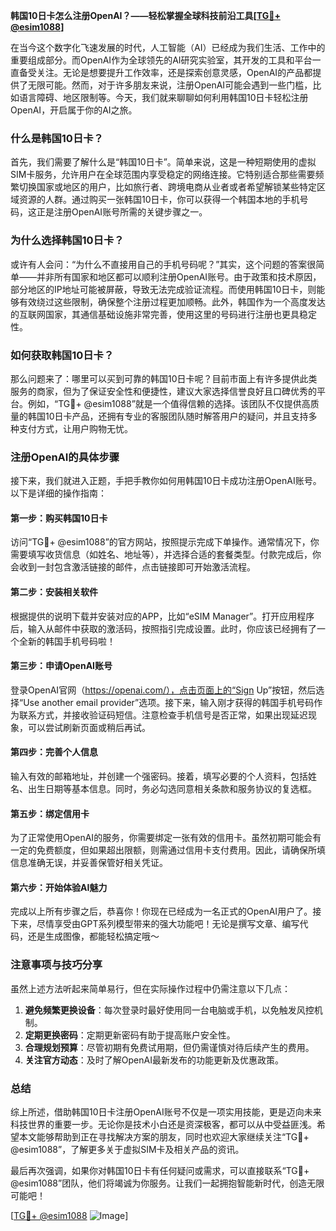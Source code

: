 **韩国10日卡怎么注册OpenAI？——轻松掌握全球科技前沿工具[[TG💪+ @esim1088](https://t.me/s/esim1088)]**

在当今这个数字化飞速发展的时代，人工智能（AI）已经成为我们生活、工作中的重要组成部分。而OpenAI作为全球领先的AI研究实验室，其开发的工具和平台一直备受关注。无论是想要提升工作效率，还是探索创意灵感，OpenAI的产品都提供了无限可能。然而，对于许多朋友来说，注册OpenAI可能会遇到一些门槛，比如语言障碍、地区限制等。今天，我们就来聊聊如何利用韩国10日卡轻松注册OpenAI，开启属于你的AI之旅。

### 什么是韩国10日卡？

首先，我们需要了解什么是“韩国10日卡”。简单来说，这是一种短期使用的虚拟SIM卡服务，允许用户在全球范围内享受稳定的网络连接。它特别适合那些需要频繁切换国家或地区的用户，比如旅行者、跨境电商从业者或者希望解锁某些特定区域资源的人群。通过购买一张韩国10日卡，你可以获得一个韩国本地的手机号码，这正是注册OpenAI账号所需的关键步骤之一。

### 为什么选择韩国10日卡？

或许有人会问：“为什么不直接用自己的手机号码呢？”其实，这个问题的答案很简单——并非所有国家和地区都可以顺利注册OpenAI账号。由于政策和技术原因，部分地区的IP地址可能被屏蔽，导致无法完成验证流程。而使用韩国10日卡，则能够有效绕过这些限制，确保整个注册过程更加顺畅。此外，韩国作为一个高度发达的互联网国家，其通信基础设施非常完善，使用这里的号码进行注册也更具稳定性。

### 如何获取韩国10日卡？

那么问题来了：哪里可以买到可靠的韩国10日卡呢？目前市面上有许多提供此类服务的商家，但为了保证安全性和便捷性，建议大家选择信誉良好且口碑优秀的平台。例如，“TG💪+ @esim1088”就是一个值得信赖的选择。该团队不仅提供高质量的韩国10日卡产品，还拥有专业的客服团队随时解答用户的疑问，并且支持多种支付方式，让用户购物无忧。

### 注册OpenAI的具体步骤

接下来，我们就进入正题，手把手教你如何用韩国10日卡成功注册OpenAI账号。以下是详细的操作指南：

#### 第一步：购买韩国10日卡
访问“TG💪+ @esim1088”的官方网站，按照提示完成下单操作。通常情况下，你需要填写收货信息（如姓名、地址等），并选择合适的套餐类型。付款完成后，你会收到一封包含激活链接的邮件，点击链接即可开始激活流程。

#### 第二步：安装相关软件
根据提供的说明下载并安装对应的APP，比如“eSIM Manager”。打开应用程序后，输入从邮件中获取的激活码，按照指引完成设置。此时，你应该已经拥有了一个全新的韩国手机号码啦！

#### 第三步：申请OpenAI账号
登录OpenAI官网（https://openai.com/），点击页面上的“Sign Up”按钮，然后选择“Use another email provider”选项。接下来，输入刚才获得的韩国手机号码作为联系方式，并接收验证码短信。注意检查手机信号是否正常，如果出现延迟现象，可以尝试刷新页面或稍后再试。

#### 第四步：完善个人信息
输入有效的邮箱地址，并创建一个强密码。接着，填写必要的个人资料，包括姓名、出生日期等基本信息。同时，务必勾选同意相关条款和服务协议的复选框。

#### 第五步：绑定信用卡
为了正常使用OpenAI的服务，你需要绑定一张有效的信用卡。虽然初期可能会有一定的免费额度，但如果超出限额，则需通过信用卡支付费用。因此，请确保所填信息准确无误，并妥善保管好相关凭证。

#### 第六步：开始体验AI魅力
完成以上所有步骤之后，恭喜你！你现在已经成为一名正式的OpenAI用户了。接下来，尽情享受由GPT系列模型带来的强大功能吧！无论是撰写文章、编写代码，还是生成图像，都能轻松搞定哦～

### 注意事项与技巧分享

虽然上述方法听起来简单易行，但在实际操作过程中仍需注意以下几点：
1. **避免频繁更换设备**：每次登录时最好使用同一台电脑或手机，以免触发风控机制。
2. **定期更换密码**：定期更新密码有助于提高账户安全性。
3. **合理规划预算**：尽管初期有免费试用期，但仍需谨慎对待后续产生的费用。
4. **关注官方动态**：及时了解OpenAI最新发布的功能更新及优惠政策。

### 总结

综上所述，借助韩国10日卡注册OpenAI账号不仅是一项实用技能，更是迈向未来科技世界的重要一步。无论你是技术小白还是资深极客，都可以从中受益匪浅。希望本文能够帮助到正在寻找解决方案的朋友，同时也欢迎大家继续关注“TG💪+ @esim1088”，了解更多关于虚拟SIM卡及相关产品的资讯。

最后再次强调，如果你对韩国10日卡有任何疑问或需求，可以直接联系“TG💪+ @esim1088”团队，他们将竭诚为你服务。让我们一起拥抱智能新时代，创造无限可能吧！

[[TG💪+ @esim1088](https://t.me/s/esim1088) ![Image](https://i.postimg.cc/4NQfJmqS/Snipaste-2025-05-13-00-14-12.png)]